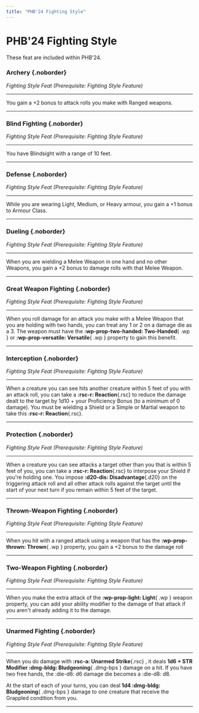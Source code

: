 ```yaml
---
title: "PHB'24 Fighting Style"
---
```


# PHB'24 Fighting Style

These feat are included within PHB'24.

<div class="dl-bootstrap" markdown>

### Archery {.noborder}

*Fighting Style Feat (Prerequisite: Fighting Style Feature)*

<hr class="hr-solid">

You gain a +2 bonus to attack rolls you make with Ranged weapons.

---

### Blind Fighting {.noborder}

*Fighting Style Feat (Prerequisite: Fighting Style Feature)*

<hr class="hr-solid">

You have Blindsight with a range of 10 feet.

---

### Defense {.noborder}

*Fighting Style Feat (Prerequisite: Fighting Style Feature)*

<hr class="hr-solid">

While you are wearing Light, Medium, or Heavy armour, you gain a +1 bonus to Armour Class.

---

### Dueling {.noborder}

*Fighting Style Feat (Prerequisite: Fighting Style Feature)*

<hr class="hr-solid">

When you are wielding a Melee Weapon in one hand and no other Weapons, you gain a +2 bonus to damage rolls with that Melee Weapon.

---

### Great Weapon Fighting {.noborder}

*Fighting Style Feat (Prerequisite: Fighting Style Feature)*

<hr class="hr-solid">

When you roll damage for an attack you make with a Melee Weapon that you are holding with two hands, you can treat any 1 or 2 on a damage die as a 3. The weapon must have the **:wp-prop-two-handed: Two-Handed**{ .wp } or **:wp-prop-versatile: Versatile**{ .wp } property to gain this benefit.

---

### Interception {.noborder}

*Fighting Style Feat (Prerequisite: Fighting Style Feature)*

<hr class="hr-solid">

When a creature you can see hits another creature within 5 feet of you with an attack roll, you can take a **:rsc-r: Reaction**{.rsc} to reduce the damage dealt to the target by 1d10 + your Proficiency Bonus (to a minimum of 0 damage). You must be wielding a Shield or a Simple or Martial weapon to take this **:rsc-r: Reaction**{.rsc}.

---

### Protection {.noborder}

*Fighting Style Feat (Prerequisite: Fighting Style Feature)*

<hr class="hr-solid">

When a creature you can see attacks a target other than you that is within 5 feet of you, you can take a **:rsc-r: Reaction**{.rsc} to interpose your Shield if you're holding one. You impose **:d20-dis: Disadvantage**{.d20} on the triggering attack roll and all other attack rolls against the target until the start of your next turn if you remain within 5 feet of the target.

---

### Thrown-Weapon Fighting {.noborder}

*Fighting Style Feat (Prerequisite: Fighting Style Feature)*

<hr class="hr-solid">

When you hit with a ranged attack using a weapon that has the **:wp-prop-thrown: Thrown**{ .wp } property, you gain a +2 bonus to the damage roll

---

### Two-Weapon Fighting {.noborder}

*Fighting Style Feat (Prerequisite: Fighting Style Feature)*

<hr class="hr-solid">

When you make the extra attack of the **:wp-prop-light: Light**{ .wp } weapon property, you can add your ability modifier to the damage of that attack if you aren't already adding it to the damage.

---

### Unarmed Fighting {.noborder}

*Fighting Style Feat (Prerequisite: Fighting Style Feature)*

<hr class="hr-solid">

When you do damage with **:rsc-a: Unarmed Strike**{.rsc} , it deals **1d6 + STR Modifier :dmg-bldg: Bludgeoning**{ .dmg-bps } damage on a hit. If you have two free hands, the :die-d6: d6 damage die becomes a :die-d8: d8.

At the start of each of your turns, you can deal **1d4 :dmg-bldg: Bludgeoning**{ .dmg-bps } damage to one creature that receive the Grappled condition from you.

---

</div>